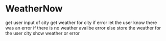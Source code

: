 # WeatherNow
get user input of city
get weather for city
    if error let the user know there was an error 
    if there is no weather availbe error 
    else store the weather for the user city
show weather or error

